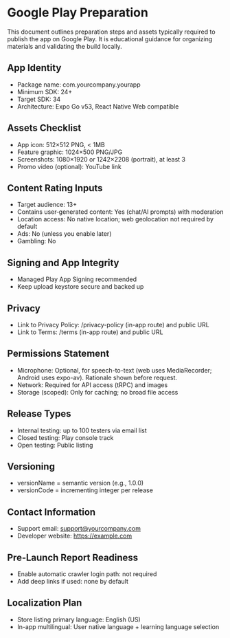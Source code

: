 # Google Play Preparation

This document outlines preparation steps and assets typically required to publish the app on Google Play. It is educational guidance for organizing materials and validating the build locally.

## App Identity
- Package name: com.yourcompany.yourapp
- Minimum SDK: 24+
- Target SDK: 34
- Architecture: Expo Go v53, React Native Web compatible

## Assets Checklist
- App icon: 512×512 PNG, < 1MB
- Feature graphic: 1024×500 PNG/JPG
- Screenshots: 1080×1920 or 1242×2208 (portrait), at least 3
- Promo video (optional): YouTube link

## Content Rating Inputs
- Target audience: 13+
- Contains user‑generated content: Yes (chat/AI prompts) with moderation
- Location access: No native location; web geolocation not required by default
- Ads: No (unless you enable later)
- Gambling: No

## Signing and App Integrity
- Managed Play App Signing recommended
- Keep upload keystore secure and backed up

## Privacy
- Link to Privacy Policy: /privacy-policy (in-app route) and public URL
- Link to Terms: /terms (in-app route) and public URL

## Permissions Statement
- Microphone: Optional, for speech-to-text (web uses MediaRecorder; Android uses expo-av). Rationale shown before request.
- Network: Required for API access (tRPC) and images
- Storage (scoped): Only for caching; no broad file access

## Release Types
- Internal testing: up to 100 testers via email list
- Closed testing: Play console track
- Open testing: Public listing

## Versioning
- versionName = semantic version (e.g., 1.0.0)
- versionCode = incrementing integer per release

## Contact Information
- Support email: support@yourcompany.com
- Developer website: https://example.com

## Pre-Launch Report Readiness
- Enable automatic crawler login path: not required
- Add deep links if used: none by default

## Localization Plan
- Store listing primary language: English (US)
- In-app multilingual: User native language + learning language selection

